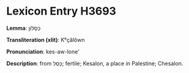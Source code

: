 # Lexicon Entry H3693

**Lemma**: כְּסָלוֹן

**Transliteration (xlit)**: Kᵉçâlôwn

**Pronunciation**: kes-aw-lone'

**Description**:
from כָּסַל; fertile; Kesalon, a place in Palestine; Chesalon.
